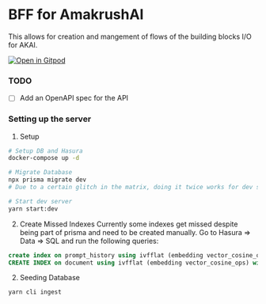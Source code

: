 # BFF for AmakrushAI

This allows for creation and mangement of flows of the building blocks I/O for AKAI.

[![Open in Gitpod](https://gitpod.io/button/open-in-gitpod.svg)](https://gitpod.io/#https://github.com/AmakrushAI/bff)

### TODO

- [ ] Add an OpenAPI spec for the API

### Setting up the server

1. Setup

```sh
# Setup DB and Hasura
docker-compose up -d

# Migrate Database
npx prisma migrate dev
# Due to a certain glitch in the matrix, doing it twice works for dev setup.

# Start dev server
yarn start:dev
```

2. Create Missed Indexes
   Currently some indexes get missed despite being part of prisma and need to be created manually. Go to Hasura => Data => SQL and run the following queries:

```sql
create index on prompt_history using ivfflat (embedding vector_cosine_ops) with (lists = 100);
CREATE INDEX on document using ivfflat (embedding vector_cosine_ops) with (lists = 100);
```

2. Seeding Database

```sh
yarn cli ingest
```
